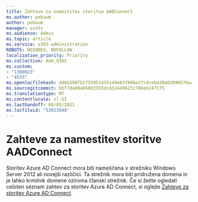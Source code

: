 ```yaml
---
title: Zahteve za namestitev storitve AADConnect
ms.author: pebaum
author: pebaum
manager: scotv
ms.audience: Admin
ms.topic: article
ms.service: o365-administration
ROBOTS: NOINDEX, NOFOLLOW
localization_priority: Priority
ms.collection: Adm_O365
ms.custom:
- "1300023"
- "4533"
ms.openlocfilehash: dd6b3907b2755951455149e03f006e27c4ceba38a02096576a46992c4352d675
ms.sourcegitcommit: b5f7da89a650d2915dc652449623c78be6247175
ms.translationtype: MT
ms.contentlocale: sl-SI
ms.lasthandoff: 08/05/2021
ms.locfileid: "53923948"
---
```

# <a name="pre-requisites-for-installing-aadconnect"></a>Zahteve za namestitev storitve AADConnect

Storitev Azure AD Connect mora biti nameščena v strežniku Windows Server 2012 ali novejši različici. Ta strežnik mora biti pridružena domena in je lahko krmilnik domene oziroma članski strežnik.  Če si želite ogledati celoten seznam zahtev za storitev Azure AD Connect, si oglejte [Zahteve za storitev Azure AD Connect](https://docs.microsoft.com/azure/active-directory/hybrid/how-to-connect-install-prerequisites).
